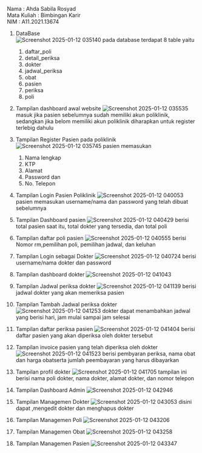 Nama : Ahda Sabila Rosyad <br>
Mata Kuliah : Bimbingan Karir <br>
NIM : A11.2021.13674

1. DataBase <br>
   ![Screenshot 2025-01-12 035140](https://github.com/user-attachments/assets/9404f93c-dca8-40df-9ace-7c7a20313337)
   pada database terdapat 8 table yaitu
   1. daftar_poli
   2. detail_periksa
   3. dokter
   4. jadwal_periksa
   5. obat
   6. pasien
   7. periksa
   8. poli
   
2. Tampilan dashboard awal website
   ![Screenshot 2025-01-12 035535](https://github.com/user-attachments/assets/3297ba9e-d322-45fb-9fc3-3c72de66b4e8)
   masuk jika pasien sebelumnya sudah memiliki akun poliklinik, sedangkan jika belom memiliki akun poliklinik diharapkan untuk register terlebig dahulu

3. Tampilan Register Pasien pada poliklinik\
   ![Screenshot 2025-01-12 035745](https://github.com/user-attachments/assets/37bdccb1-2046-469e-ac01-611b7e3e808a)
   pasien memasukan
   1. Nama lengkap
   2. KTP
   3. Alamat
   4. Password dan
   5. No. Telepon
      
4. Tampilan Login Pasien Poliklinik
   ![Screenshot 2025-01-12 040053](https://github.com/user-attachments/assets/a3c5d61d-22d9-4218-9f73-a9255e3df9ff)\
   pasien memasukan username/nama dan password yang telah dibuat sebelumnya
   
6. Tampilan Dashboard pasien
   ![Screenshot 2025-01-12 040429](https://github.com/user-attachments/assets/8e938640-c25e-4ab8-a064-4d7ec1dd6baa)
   berisi total pasien saat itu, total dokter yang tersedia, dan total poli

7. Tampilan daftar poli pasien
   ![Screenshot 2025-01-12 040555](https://github.com/user-attachments/assets/73e03713-979c-4459-aa0b-7763c1026203)
   berisi Nomor rm,pemilihan poli, pemilihan jadwal, dan keluhan

8. Tampilan Login sebagai Dokter
   ![Screenshot 2025-01-12 040724](https://github.com/user-attachments/assets/2012c2c8-4544-467e-b513-131cad9a2670)
   berisi username/nama dokter dan password
   
10. Tampilan dashboard dokter
    ![Screenshot 2025-01-12 041043](https://github.com/user-attachments/assets/cac7fb35-2c05-44e8-ad1b-327255798ec8)

11. Tampilan Jadwal periksa dokter
    ![Screenshot 2025-01-12 041139](https://github.com/user-attachments/assets/c4b38fa0-f7b7-44ab-8192-8335355de010)
    berisi jadwal dokter yang akan memeriksa pasien

12. Tampilan Tambah Jadwal periksa dokter
    ![Screenshot 2025-01-12 041253](https://github.com/user-attachments/assets/61aedb31-049f-4fe0-bdae-c6469e383b0e)
    dokter dapat menambahkan jadwal yang berisi hari, jam mulai sampai jam selesai

13. Tampilan daftar periksa pasien
    ![Screenshot 2025-01-12 041404](https://github.com/user-attachments/assets/2ec93afb-e175-4e7d-97bb-d86f0b8f30ee)
    berisi daftar pasien yang akan diperiksa oleh dokter tersebut

14. Tampilan invoice pasien yang telah diperiksa oleh dokter
    ![Screenshot 2025-01-12 041523](https://github.com/user-attachments/assets/007b65f4-17b1-46a3-a3c6-de300c0e313e)
    berisi pembyaran periksa, nama obat dan harga obatserta jumlah peembayaran yang harus dibayarkan

15. Tampilan profil dokter
    ![Screenshot 2025-01-12 041705](https://github.com/user-attachments/assets/ffc98c65-3bf9-4830-8b90-478774c43ea4)
    tampilan ini berisi nama poli dokter, nama dokter, alamat dokter, dan nomor telepon
    
16. Tampilan Dashboard Admin
    ![Screenshot 2025-01-12 042946](https://github.com/user-attachments/assets/7f09fc50-355f-4974-8f93-e7abae9dc925)
    
17. Tampilan Managemen Dokter
    ![Screenshot 2025-01-12 043053](https://github.com/user-attachments/assets/2766a30f-6dca-40b8-8a4c-a6ff0e1ad3f8)
    disini dapat ,mengedit dokter dan menghapus dokter
    
18. Tampilan Managemen Poli
    ![Screenshot 2025-01-12 043206](https://github.com/user-attachments/assets/e4dfce4c-fe55-421e-a3c3-62c0ee82cfb7)
    
19. Tampilan Managemen Obat
    ![Screenshot 2025-01-12 043258](https://github.com/user-attachments/assets/ab01a161-44a0-412d-ae6e-703361464b1d)
    
20. Tampilan Managemen Pasien
    ![Screenshot 2025-01-12 043347](https://github.com/user-attachments/assets/e29c6a51-d950-4e69-b776-032a36f86aa3)










   








